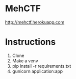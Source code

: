 # MehCTF

http://mehctf.herokuapp.com

# Instructions

1. Clone 
2. Make a venv
3. pip install -r requirements.txt
4. gunicorn application:app